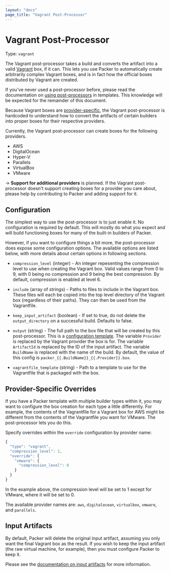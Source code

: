```yaml
---
layout: "docs"
page_title: "Vagrant Post-Processor"
---
```


# Vagrant Post-Processor

Type: `vagrant`

The Vagrant post-processor takes a build and converts the artifact
into a valid [Vagrant](http://www.vagrantup.com) box, if it can.
This lets you use Packer to automatically create arbitrarily complex
Vagrant boxes, and is in fact how the official boxes distributed by
Vagrant are created.

If you've never used a post-processor before, please read the
documentation on [using post-processors](/docs/templates/post-processors.html)
in templates. This knowledge will be expected for the remainder of
this document.

Because Vagrant boxes are [provider-specific](http://docs.vagrantup.com/v2/boxes/format.html),
the Vagrant post-processor is hardcoded to understand how to convert
the artifacts of certain builders into proper boxes for their
respective providers.

Currently, the Vagrant post-processor can create boxes for the following
providers.

* AWS
* DigitalOcean
* Hyper-V
* Parallels
* VirtualBox
* VMware

-> **Support for additional providers** is planned. If the
Vagrant post-processor doesn't support creating boxes for a provider you
care about, please help by contributing to Packer and adding support for it.

## Configuration

The simplest way to use the post-processor is to just enable it. No
configuration is required by default. This will mostly do what you expect
and will build functioning boxes for many of the built-in builders of
Packer.

However, if you want to configure things a bit more, the post-processor
does expose some configuration options. The available options are listed
below, with more details about certain options in following sections.

* `compression_level` (integer) - An integer repesenting the
  compression level to use when creating the Vagrant box.  Valid
  values range from 0 to 9, with 0 being no compression and 9 being
  the best compression. By default, compression is enabled at level 6.

* `include` (array of strings) - Paths to files to include in the
  Vagrant box. These files will each be copied into the top level directory
  of the Vagrant box (regardless of their paths). They can then be used
  from the Vagrantfile.

* `keep_input_artifact` (boolean) - If set to true, do not delete the
  `output_directory` on a successful build. Defaults to false.

* `output` (string) - The full path to the box file that will be created
  by this post-processor. This is a
  [configuration template](/docs/templates/configuration-templates.html).
  The variable `Provider` is replaced by the Vagrant provider the box is for.
  The variable `ArtifactId` is replaced by the ID of the input artifact.
  The variable `BuildName` is replaced with the name of the build.
  By default, the value of this config is `packer_{{.BuildName}}_{{.Provider}}.box`.

* `vagrantfile_template` (string) - Path to a template to use for the
  Vagrantfile that is packaged with the box.

## Provider-Specific Overrides

If you have a Packer template with multiple builder types within it,
you may want to configure the box creation for each type a little differently.
For example, the contents of the Vagrantfile for a Vagrant box for AWS might
be different from the contents of the Vagrantfile you want for VMware.
The post-processor lets you do this.

Specify overrides within the `override` configuration by provider name:

```javascript
{
  "type": "vagrant",
  "compression_level": 1,
  "override": {
    "vmware": {
      "compression_level": 0
    }
  }
}
```

In the example above, the compression level will be set to 1 except for
VMware, where it will be set to 0.

The available provider names are: `aws`, `digitalocean`, `virtualbox`,
`vmware`, and `parallels`.

## Input Artifacts

By default, Packer will delete the original input artifact, assuming
you only want the final Vagrant box as the result. If you wish to keep the
input artifact (the raw virtual machine, for example), then you must
configure Packer to keep it.

Please see the [documentation on input artifacts](/docs/templates/post-processors.html#toc_2)
for more information.

